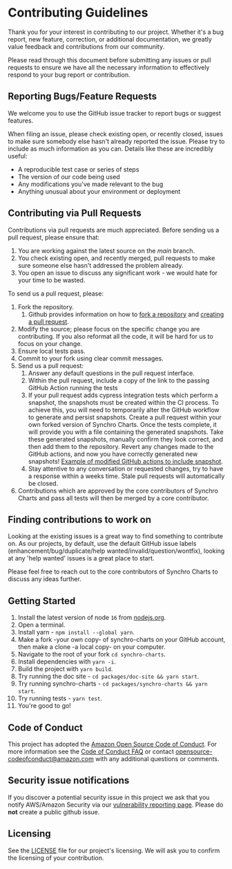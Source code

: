 # Contributing Guidelines
Thank you for your interest in contributing to our project. Whether it's a bug report, new feature, correction, or additional
documentation, we greatly value feedback and contributions from our community.

Please read through this document before submitting any issues or pull requests to ensure we have all the necessary
information to effectively respond to your bug report or contribution.


## Reporting Bugs/Feature Requests
We welcome you to use the GitHub issue tracker to report bugs or suggest features.

When filing an issue, please check existing open, or recently closed, issues to make sure somebody else hasn't already
reported the issue. Please try to include as much information as you can. Details like these are incredibly useful:

* A reproducible test case or series of steps
* The version of our code being used
* Any modifications you've made relevant to the bug
* Anything unusual about your environment or deployment


## Contributing via Pull Requests
Contributions via pull requests are much appreciated. Before sending us a pull request, please ensure that:

1. You are working against the latest source on the *main* branch.
2. You check existing open, and recently merged, pull requests to make sure someone else hasn't addressed the problem already.
3. You open an issue to discuss any significant work - we would hate for your time to be wasted.

To send us a pull request, please:

1. Fork the repository.
   1. Github provides information on how to [fork a repository](https://help.github.com/articles/fork-a-repo/) and
      [creating a pull request](https://help.github.com/articles/creating-a-pull-request/).
1. Modify the source; please focus on the specific change you are contributing. If you also reformat all the code, it will be hard for us to focus on your change.
1. Ensure local tests pass.
1. Commit to your fork using clear commit messages.
1. Send us a pull request:
    1. Answer any default questions in the pull request interface.
    1. Within the pull request, include a copy of the link to the passing GitHub Action running the tests
    1. If your pull request adds cypress integration tests which perform a snapshot, the snapshots must be created within the CI process. To achieve this, you
       will need to temporarily alter the GitHub workflow to generate and persist snapshots. Create a pull request within your own forked version of Synchro Charts. Once the tests complete, it will provide you with a file containing
       the generated snapshots. Take these generated snapshots, manually confirm they look correct, and then add them to the repository. Revert any changes made to the GitHub actions, and now you have
       correctly generated new snapshots! [Example of modified GitHub actions to include snapshot](https://github.com/diehbria/aws-synchro-charts/blob/0610b552b284f0f54ae059ee35fb5fa5ad036221/.github/workflows/github-actions.yml).
    1. Stay attentive to any conversation or requested changes, try to have a response within a weeks time. Stale pull requests will automatically be closed.
1. Contributions which are approved by the core contributors of Synchro Charts and pass all tests will then be merged by a core contributor.

## Finding contributions to work on
Looking at the existing issues is a great way to find something to contribute on. As our projects, by default, use the default GitHub issue labels (enhancement/bug/duplicate/help wanted/invalid/question/wontfix), looking at any 'help wanted' issues is a great place to start.

Please feel free to reach out to the core contributors of Synchro Charts to discuss any ideas further.

## Getting Started
1. Install the latest version of node `16` from [nodejs.org](https://nodejs.org/en/about/releases/).
2. Open a terminal.
3. Install yarn - `npm install --global yarn`.
4. Make a fork -your own copy- of synchro-charts on your GitHub account, then make a clone -a local copy- on your computer.
5. Navigate to the root of your fork `cd synchro-charts`.
6. Install dependencies with `yarn -i`.
7. Build the project with `yarn build`.
8. Try running the doc site - `cd packages/doc-site && yarn start`.
9. Try running synchro-charts - `cd packages/synchro-charts && yarn start`.
10. Try running tests - `yarn test`.
11. You're good to go!

## Code of Conduct
This project has adopted the [Amazon Open Source Code of Conduct](https://aws.github.io/code-of-conduct).
For more information see the [Code of Conduct FAQ](https://aws.github.io/code-of-conduct-faq) or contact
opensource-codeofconduct@amazon.com with any additional questions or comments.

## Security issue notifications
If you discover a potential security issue in this project we ask that you notify AWS/Amazon Security via our [vulnerability reporting page](http://aws.amazon.com/security/vulnerability-reporting/). Please do **not** create a public github issue.


## Licensing
See the [LICENSE](LICENSE) file for our project's licensing. We will ask you to confirm the licensing of your contribution.

